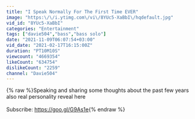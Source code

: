 ```yaml
---
title: "I Speak Normally For The First Time EVER"
image: "https:\/\/i.ytimg.com\/vi\/8YUc5-XaBbI\/hqdefault.jpg"
vid_id: "8YUc5-XaBbI"
categories: "Entertainment"
tags: ["davie504","bass","bass solo"]
date: "2021-11-09T06:07:54+03:00"
vid_date: "2021-02-17T16:15:00Z"
duration: "PT10M10S"
viewcount: "4669354"
likeCount: "634754"
dislikeCount: "2259"
channel: "Davie504"
---
```

{% raw %}Speaking and sharing some thoughts about the past few years<br />also real personality reveal here<br /><br />Subscribe: <a rel="nofollow" target="blank" href="https://goo.gl/G9As1e">https://goo.gl/G9As1e</a>{% endraw %}

